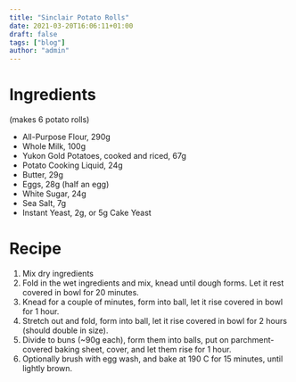 ```yaml
---
title: "Sinclair Potato Rolls"
date: 2021-03-20T16:06:11+01:00
draft: false
tags: ["blog"]
author: "admin"
---
```


# Ingredients

(makes 6 potato rolls)

 - All-Purpose Flour, 290g
 - Whole Milk, 100g
 - Yukon Gold Potatoes, cooked and riced, 67g
 - Potato Cooking Liquid, 24g
 - Butter, 29g
 - Eggs, 28g (half an egg)
 - White Sugar, 24g
 - Sea Salt, 7g
 - Instant Yeast, 2g, or 5g Cake Yeast

# Recipe

1. Mix dry ingredients
1. Fold in the wet ingredients and mix, knead until dough forms. Let it rest covered in bowl for 20 minutes.
1. Knead for a couple of minutes, form into ball, let it rise covered in bowl for 1 hour.
1. Stretch out and fold, form into ball, let it rise covered in bowl for 2 hours (should double in size).
1. Divide to buns (~90g each), form them into balls, put on parchment-covered baking sheet, cover, and let them rise for 1 hour.
1. Optionally brush with egg wash, and bake at 190 C for 15 minutes, until lightly brown.

